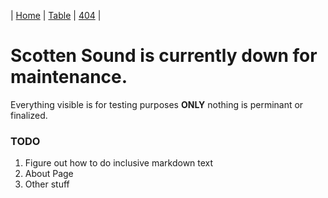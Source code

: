 | [Home][1] | [Table][2] | [404][3] |

[1]: index.md
[2]: table.md
[3]: 404.md


# Scotten Sound is currently down for maintenance.
Everything visible is for testing purposes **ONLY** nothing is perminant or finalized.

### TODO
1. Figure out how to do inclusive markdown text
2. About Page
3. Other stuff

<html> 
  <head> 
    <script src="jquery.js"></script> 
    <script> 
    $(function(){
      $("#includedContent").load("test.md"); 
    });
    </script> 
  </head> 

  <body> 
     <div id="includedContent"></div>
  </body> 
</html>
